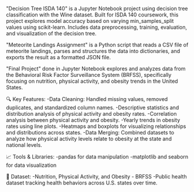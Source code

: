 "Decision Tree ISDA 140" is a  Jupyter Notebook project using decision tree classification with the Wine dataset. Built for ISDA 140 coursework, this project explores model accuracy based on varying min_samples_split values using scikit-learn. Includes data preprocessing, training, evaluation, and visualization of the decision tree. 

"Meteorite Landings Assignment" is a Python script that reads a CSV file of meteorite landings, parses and structures the data into dictionaries, and exports the result as a formatted JSON file.

"Final Project" done in Jupyter Notebook explores and analyzes data from the Behavioral Risk Factor Surveillance System (BRFSS), specifically focusing on nutrition, physical activity, and obesity trends in the United States.

🔍 Key Features:
-Data Cleaning: Handled missing values, removed duplicates, and standardized column names.
-Descriptive statistics and distribution analysis of physical activity and obesity rates.
-Correlation analysis between physical activity and obesity.
-Yearly trends in obesity rates using line plots.
-Heatmaps and boxplots for visualizing relationships and distributions across states.
-Data Merging: Combined datasets to analyze how physical activity levels relate to obesity at the state and national levels.

📈 Tools & Libraries:
-pandas for data manipulation
-matplotlib and seaborn for data visualization

🔗 Dataset:
-Nutrition, Physical Activity, and Obesity - BRFSS
-Public health dataset tracking health behaviors across U.S. states over time.


